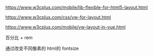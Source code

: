 

https://www.w3cplus.com/mobile/lib-flexible-for-html5-layout.html


https://www.w3cplus.com/css/vw-for-layout.html


https://www.w3cplus.com/mobile/vw-layout-in-vue.html


百分比 + rem  

通过改变不同像素的 html的 fontsize